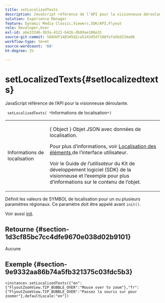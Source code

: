 ```yaml
---
title: setLocalizedTexts
description: JavaScript référence de l’API pour la visionneuse déroulante.
solution: Experience Manager
feature: Dynamic Media Classic,Viewers,SDK/API,Flyout
role: Developer,User
exl-id: abe33346-303a-4121-b41b-db89ae106e31
source-git-commit: 50dddf148345d2ca5243d5d7108fefa56d23dad6
workflow-type: tm+mt
source-wordcount: '68'
ht-degree: 2%

---
```


# setLocalizedTexts{#setlocalizedtexts}

JavaScript référence de l’API pour la visionneuse déroulante.

` setLocalizedTexts( *`Informations de localisation`*)`

<table id="table_896DFF34A68A403DB93A6D597461A573"> 
 <tbody> 
  <tr> 
   <td colname="col1"> <p> <span class="codeph"><span class="varname"> Informations de </span> localisation </span> </p> </td> 
   <td colname="col2"> <p> <span class="codeph">{ Object </span>} Objet JSON avec données de localisation. </p> <p>Pour plus d’informations, voir <a href="../../../c-html5-s7-aem-asset-viewers/c-html5-flyout-viewer-20-about/c-html5-flyout-viewer-20-localization.md#concept-6c8e58c611934e93ae3f211f46e15c27" format="dita" scope="local"> Localisation des éléments </a> de l’interface utilisateur. </p> <p>Voir le Guide<i> de l’utilisateur </i>du Kit de développement logiciel (SDK) de la visionneuse et l’exemple pour plus d’informations sur le contenu de l’objet. </p> </td> 
  </tr> 
 </tbody> 
</table>

Définit les valeurs de SYMBOL de localisation pour un ou plusieurs paramètres régionaux. Ce paramètre doit être appelé avant `init()`.

Voir aussi [init](../../../c-html5-s7-aem-asset-viewers/c-html5-video-reference/c-html5-video-viewer-20-javascriptapiref/r-html5-video-viewer-20-javascriptapiref-init.md#reference-3b570ba8b35045d6b30fb178c21a66c6).

## Retourne {#section-1d3cf85bc7cc4dfe9670e038d02b9101}

Aucune

## Exemple {#section-9e9332aa86b74a5fb321375c03fdc5b3}

```
<instance>.setLocalizedTexts({"en":{"FlyoutZoomView.TIP_BUBBLE_OVER":"Mouse over to zoom"},"fr":{"FlyoutZoomView.TIP_BUBBLE_OVER":"Passez la souris sur pour zoomer"},defaultLocale:"en"})
```

